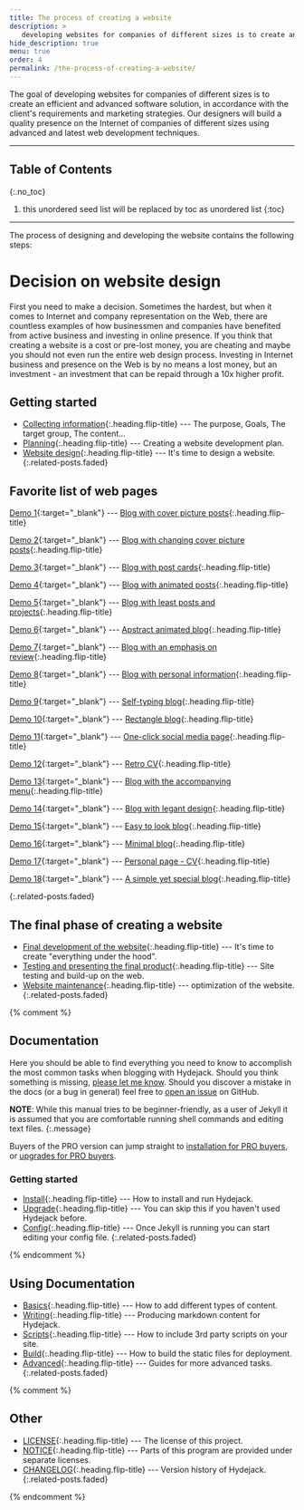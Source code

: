 ```yaml
---
title: The process of creating a website
description: >
   developing websites for companies of different sizes is to create an efficient and advanced software solution... by Milovan Tomašević
hide_description: true
menu: true
order: 4
permalink: /the-process-of-creating-a-website/
---
```


The goal of developing websites for companies of different sizes is to create an efficient and advanced software solution, in accordance with the client's requirements and marketing strategies. Our designers will build a quality presence on the Internet of companies of different sizes using advanced and latest web development techniques.

---

## Table of Contents
{:.no_toc}
1. this unordered seed list will be replaced by toc as unordered list
{:toc}

---

The process of designing and developing the website contains the following steps:

# Decision on website design
First you need to make a decision. Sometimes the hardest, but when it comes to Internet and company representation on the Web, there are countless examples of how businessmen and companies have benefited from active business and investing in online presence.
If you think that creating a website is a cost or pre-lost money, you are cheating and maybe you should not even run the entire web design process. Investing in Internet business and presence on the Web is by no means a lost money, but an investment - an investment that can be repaid through a 10x higher profit.

## Getting started
* [Collecting information]{:.heading.flip-title} --- The purpose, Goals, The target group, The content...
* [Planning]{:.heading.flip-title} --- Creating a website development plan.
* [Website design]{:.heading.flip-title} --- It's time to design a website.
{:.related-posts.faded}

## Favorite list of web pages 
[Demo 1]{:target="_blank"} --- [Blog with cover picture posts]{:.heading.flip-title}

[Demo 2]{:target="_blank"} --- [Blog with changing cover picture posts]{:.heading.flip-title}

[Demo 3]{:target="_blank"} --- [Blog with post cards]{:.heading.flip-title}

[Demo 4]{:target="_blank"} --- [Blog with animated posts]{:.heading.flip-title}

[Demo 5]{:target="_blank"} --- [Blog with least posts and projects]{:.heading.flip-title}

[Demo 6]{:target="_blank"} --- [Apstract animated blog]{:.heading.flip-title}

[Demo 7]{:target="_blank"} --- [Blog with an emphasis on review]{:.heading.flip-title}

[Demo 8]{:target="_blank"} --- [Blog with personal information]{:.heading.flip-title}

[Demo 9]{:target="_blank"} --- [Self-typing blog]{:.heading.flip-title}

[Demo 10]{:target="_blank"} --- [Rectangle blog]{:.heading.flip-title}

[Demo 11]{:target="_blank"} --- [One-click social media page]{:.heading.flip-title}

[Demo 12]{:target="_blank"} --- [Retro CV]{:.heading.flip-title}

[Demo 13]{:target="_blank"} --- [Blog with the accompanying menu]{:.heading.flip-title}

[Demo 14]{:target="_blank"} --- [Blog with legant design]{:.heading.flip-title}

[Demo 15]{:target="_blank"} --- [Easy to look blog]{:.heading.flip-title}

[Demo 16]{:target="_blank"} --- [Minimal blog]{:.heading.flip-title}

[Demo 17]{:target="_blank"} --- [Personal page - CV]{:.heading.flip-title}

[Demo 18]{:target="_blank"} --- [A simple yet special blog]{:.heading.flip-title}

{:.related-posts.faded}

## The final phase of creating a website
* [Final development of the website]{:.heading.flip-title} --- It's time to create "everything under the hood".
* [Testing and presenting the final product]{:.heading.flip-title} --- Site testing and build-up on the web.
* [Website maintenance]{:.heading.flip-title} --- optimization of the website.
{:.related-posts.faded}

{% comment %} 
## Documentation

Here you should be able to find everything you need to know to accomplish the most common tasks when blogging with Hydejack.
Should you think something is missing, [please let me know](mailto:tomas.ftn.e2@gmail.com).
Should you discover a mistake in the docs (or a bug in general) feel free to [open an issue](https://github.com/qwtel/hydejack/issues) on GitHub.

**NOTE**: While this manual tries to be beginner-friendly, as a user of Jekyll it is assumed that you are comfortable running shell commands and editing text files.
{:.message}

Buyers of the PRO version can jump straight to [installation for PRO buyers](install.md#pro-version),
or [upgrades for PRO buyers](upgrade.md#pro-version).

### Getting started
* [Install]{:.heading.flip-title} --- How to install and run Hydejack.
* [Upgrade]{:.heading.flip-title} --- You can skip this if you haven't used Hydejack before.
* [Config]{:.heading.flip-title} --- Once Jekyll is running you can start editing your config file.
{:.related-posts.faded}

{% endcomment %}

## Using Documentation
* [Basics]{:.heading.flip-title} --- How to add different types of content.
* [Writing]{:.heading.flip-title} --- Producing markdown content for Hydejack.
* [Scripts]{:.heading.flip-title} --- How to include 3rd party scripts on your site.
* [Build]{:.heading.flip-title} --- How to build the static files for deployment.
* [Advanced]{:.heading.flip-title} --- Guides for more advanced tasks.
{:.related-posts.faded}


{% comment %} 

## Other
* [LICENSE]{:.heading.flip-title} --- The license of this project.
* [NOTICE]{:.heading.flip-title} --- Parts of this program are provided under separate licenses.
* [CHANGELOG]{:.heading.flip-title} --- Version history of Hydejack.
{:.related-posts.faded}

{% endcomment %}

[install]: /docs/install.md
[upgrade]: ../docs/upgrade.md
[config]: ../docs/config.md
[basics]: ../docs/basics.md
[writing]: ../docs/writing.md
[scripts]: ../docs/scripts.md
[build]: ../docs/build.md
[advanced]: ../docs/advanced.md
[LICENSE]: ../LICENSE.md
[NOTICE]: ../NOTICE.md
[CHANGELOG]: ../CHANGELOG.md

[Collecting information]: collecting-information.md
[Planning]: creating-a-website-development-plan.md
[Website design]: time-to-design-a-website.md

[Demo 1]:https://www.demo.milovantomasevic.com/demo1/
[Demo 2]:https://www.demo.milovantomasevic.com/demo2/
[Demo 3]:https://www.demo.milovantomasevic.com/demo3/
[Demo 4]:https://www.demo.milovantomasevic.com/demo4/
[Demo 5]:https://www.demo.milovantomasevic.com/demo5/
[Demo 6]:https://www.demo.milovantomasevic.com/demo6/
[Demo 7]:https://www.demo.milovantomasevic.com/demo7/
[Demo 8]:https://www.demo.milovantomasevic.com/demo8/
[Demo 9]:https://www.demo.milovantomasevic.com/demo9/
[Demo 10]:https://www.demo.milovantomasevic.com/demo10/
[Demo 11]:https://www.demo.milovantomasevic.com/demo11/
[Demo 12]:https://www.demo.milovantomasevic.com/demo12/
[Demo 13]:https://www.demo.milovantomasevic.com/demo13/
[Demo 14]:https://www.demo.milovantomasevic.com/demo14/
[Demo 15]:https://www.demo.milovantomasevic.com/demo15/
[Demo 16]:https://www.demo.milovantomasevic.com/demo16/
[Demo 17]:https://www.demo.milovantomasevic.com/demo17/
[Demo 18]:https://www.demo.milovantomasevic.com/demo18/


[Blog with cover picture posts]: /sites/blog-with-cover-picture-posts.md
[Blog with changing cover picture posts]: /sites/blog-with-changing-cover-picture-posts.md
[Blog with post cards]: /sites/blog-with-post-cards.md
[Blog with animated posts]: /sites/blog-with-animated-posts.md
[Blog with least posts and projects]: /sites/blog-with-least-posts-and-projects.md
[Apstract animated blog]: /sites/apstract-animated-blog.md
[Blog with an emphasis on review]: /sites/blog-with-an-emphasis-on-review.md
[Blog with personal information]: /sites/blog-with-personal-information.md
[Self-typing blog]: /sites/self-typing-blog.md
[Rectangle blog]: /sites/rectangle-blog.md
[One-click social media page]: /sites/one-click-social-media-page.md
[Retro CV]: /sites/retro-cv.md
[Blog with the accompanying menu]: /sites/blog-with-the-accompanying-menu.md
[Blog with legant design]: /sites/blog-with-elegant-design.md
[Easy to look blog]: /sites/easy-to-look-blog.md
[Minimal blog]: /sites/minimal-blog.md
[Personal page - CV]: /sites/personal-page-cv.md
[A simple yet special blog]: /sites/a-simple-yet-special-blog.md

[Final development of the website]: final-development-of-the-website.md
[Testing and presenting the final product]: testing-and-presenting-the-final-product.md
[Website maintenance]: optimization-of-the-website.md
